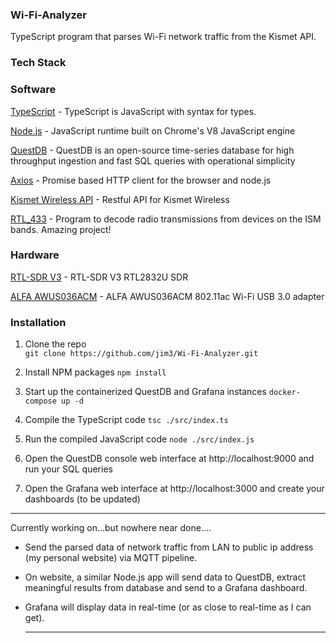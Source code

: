 ### Wi-Fi-Analyzer

TypeScript program that parses Wi-Fi network traffic from the Kismet API.

### Tech Stack


### Software

[TypeScript](https://www.typescriptlang.org/) - TypeScript is JavaScript with syntax for types.

[Node.js](https://nodejs.org/en/) - JavaScript runtime built on Chrome's V8 JavaScript engine

[QuestDB](https://questdb.io/) - QuestDB is an open-source time-series database for high throughput ingestion and fast SQL queries with operational simplicity

[Axios](https://axios-http.com) - Promise based HTTP client for the browser and node.js

[Kismet Wireless API](https://www.kismetwireless.net/docs/api) - Restful API for Kismet Wireless

[RTL_433](https://github.com/merbanan/rtl_433) - Program to decode radio transmissions from devices on the ISM bands. Amazing project!

### Hardware

[RTL-SDR V3](https://www.rtl-sdr.com/about-rtl-sdr/) - RTL-SDR V3 RTL2832U SDR

[ALFA AWUS036ACM](https://www.alfa.com.tw/products/awus036acm?variant=39477234597960) - ALFA AWUS036ACM 802.11ac Wi-Fi USB 3.0 adapter

### Installation

1.  Clone the repo  
    `git clone https://github.com/jim3/Wi-Fi-Analyzer.git`

2.  Install NPM packages
    `npm install`

3.  Start up the containerized QuestDB and Grafana instances
    `docker-compose up -d`

4.  Compile the TypeScript code
    `tsc ./src/index.ts`

5.  Run the compiled JavaScript code
    `node ./src/index.js`

6.  Open the QuestDB console web interface at http://localhost:9000 and run your SQL queries

7.  Open the Grafana web interface at http://localhost:3000 and create your dashboards (to be updated)

---

Currently working on...but nowhere near done....

- Send the parsed data of network traffic from LAN to public ip address (my personal website) via MQTT pipeline.
- On website, a similar Node.js app will send data to QuestDB, extract meaningful results from database and send to a Grafana dashboard.
- Grafana will display data in real-time (or as close to real-time as I can get).

  ---
  

